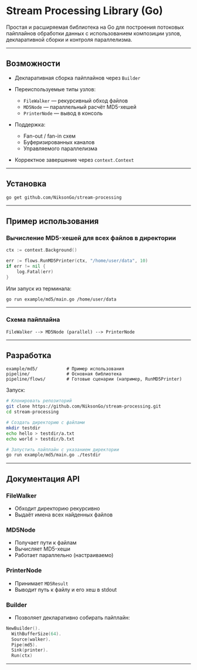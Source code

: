 # Stream Processing Library (Go)

Простая и расширяемая библиотека на Go для построения потоковых пайплайнов обработки данных с использованием композиции узлов, декларативной сборки и контроля параллелизма.

---

## Возможности

* Декларативная сборка пайплайнов через `Builder`
* Переиспользуемые типы узлов:

  * `FileWalker` — рекурсивный обход файлов
  * `MD5Node` — параллельный расчёт MD5-хешей
  * `PrinterNode` — вывод в консоль
* Поддержка:

  * Fan-out / fan-in схем
  * Буферизированных каналов
  * Управляемого параллелизма
* Корректное завершение через `context.Context`

---

## Установка

```bash
go get github.com/NiksonGo/stream-processing
```

---

## Пример использования

### Вычисление MD5-хешей для всех файлов в директории

```go
ctx := context.Background()

err := flows.RunMD5Printer(ctx, "/home/user/data", 10)
if err != nil {
    log.Fatal(err)
}
```

Или запуск из терминала:

```bash
go run example/md5/main.go /home/user/data
```

---

### Схема пайплайна

```
FileWalker --> MD5Node (parallel) --> PrinterNode
```

---

## Разработка

```
example/md5/           # Пример использования
pipeline/              # Основная библиотека
pipeline/flows/        # Готовые сценарии (например, RunMD5Printer)
```

Запуск:

```bash
# Клонировать репозиторий
git clone https://github.com/NiksonGo/stream-processing.git
cd stream-processing

# Создать директорию с файлами
mkdir testdir
echo hello > testdir/a.txt
echo world > testdir/b.txt

# Запустить пайплайн с указанием директории
go run example/md5/main.go ./testdir
```

---
## Документация API

### FileWalker

* Обходит директорию рекурсивно
* Выдаёт имена всех найденных файлов

### MD5Node

* Получает пути к файлам
* Вычисляет MD5-хеши
* Работает параллельно (настраиваемо)

### PrinterNode

* Принимает `MD5Result`
* Выводит путь к файлу и его хеш в stdout

### Builder

* Позволяет декларативно собирать пайплайн:

```go
NewBuilder().
  WithBufferSize(64).
  Source(walker).
  Pipe(md5).
  Sink(printer).
  Run(ctx)
```

---




